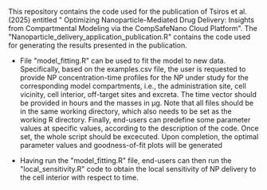 This repository contains the code used for the publication of Tsiros et al. (2025) entitled " Optimizing Nanoparticle-Mediated Drug Delivery: Insights from Compartmental Modeling via the CompSafeNano Cloud Platform".
The "Nanoparticle_delivery_application_publication.R" contains the code used for generating the results presented in the publication.

* File "model_fitting.R" can be used to fit the model to new data. Specifically, based on the examples.csv file, the user is requested to provide NP concentration-time
profiles for the NP under study for the corresponding model compartments, i.e., the administration site, cell vicinity, cell interior, off-target sites and excreta.
The time vector should be provided in hours and the masses in μg. Note that all files should be in the same working directory, which also needs to be set as the working
R directory. Finally, end-users can predefine some parameter values at specific values, according to the description of the code. Once set, the whole script should be
excecuted. Upon completion, the optimal parameter values and goodness-of-fit plots will be generated

* Having run the "model_fitting.R" file, end-users can then run the "local_sensitivity.R" code to obtain the local sensitivity of NP delivery to the cell interior with
respect to time.
